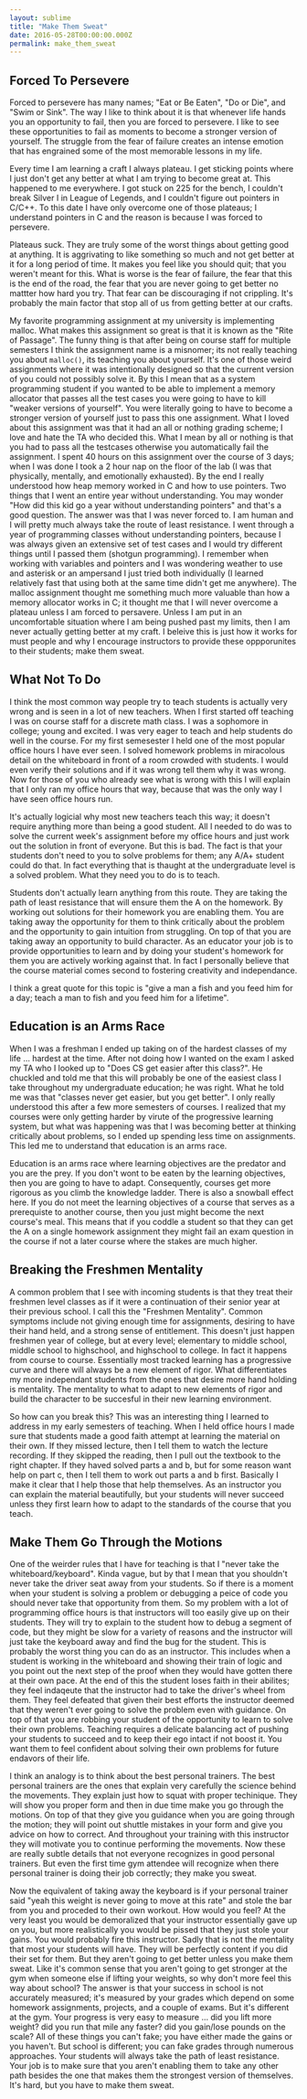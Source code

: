 ```yaml
---
layout: sublime
title: "Make Them Sweat"
date: 2016-05-28T00:00:00.000Z
permalink: make_them_sweat
---
```


## Forced To Persevere
Forced to persevere has many names; "Eat or Be Eaten", "Do or Die", and "Swim or Sink". The way I like to think about it is that whenever life hands you an opportunity to fail, then you are forced to persevere. I like to see these opportunities to fail as moments to become a stronger version of yourself. The struggle from the fear of failure creates an intense emotion that has engrained some of the most memorable lessons in my life.

Every time I am learning a craft I always plateau. I get sticking points where I just don't get any better at what I am trying to become great at. This happened to me everywhere. I got stuck on 225 for the bench, I couldn't break Silver I in League of Legends, and I couldn't figure out pointers in C/C++. To this date I have only overcome one of those plateaus; I understand pointers in C and the reason is because I was forced to persevere.

Plateaus suck. They are truly some of the worst things about getting good at anything. It is aggrivating to like something so much and not get better at it for a long period of time. It makes you feel like you should quit; that you weren't meant for this. What is worse is the fear of failure, the fear that this is the end of the road, the fear that you are never going to get better no mattter how hard you try. That fear can be discouraging if not crippling. It's probably the main factor that stop all of us from getting better at our crafts.

My favorite programming assignment at my university is implementing malloc. What makes this assignment so great is that it is known as the "Rite of Passage". The funny thing is that after being on course staff for multiple semesters I think the assignment name is a misnomer; its not really teaching you about `malloc()`, its teaching you about yourself. It's one of those weird assignments where it was intentionally designed so that the current version of you could not possibly solve it. By this I mean that as a system programming student if you wanted to be able to implement a memory allocator that passes all the test cases you were going to have to kill "weaker versions of yourself". You were literally going to have to become a stronger version of yourself just to pass this one assignment. What I loved about this assignment was that it had an all or nothing grading scheme; I love and hate the TA who decided this. What I mean by all or nothing is that you had to pass all the testcases otherwise you automatically fail the assignment. I spent 40 hours on this assignment over the course of 3 days; when I was done I took a 2 hour nap on the floor of the lab (I was that physically, mentally, and emotionally exhausted). By the end I really understood how heap memory worked in C and how to use pointers. Two things that I went an entire year without understanding. You may wonder "How did this kid go a year without understanding pointers" and that's a good question. The answer was that I was never forced to. I am human and I will pretty much always take the route of least resistance. I went through a year of programming classes without understanding pointers, because I was always given an extensive set of test cases and I would try different things until I passed them (shotgun programming). I remember when working with variables and pointers and I was wondering weather to use and asterisk or an ampersand I just tried both individually (I learned relatively fast that using both at the same time didn't get me anywhere). The malloc assignment thought me something much more valuable than how a memory allocator works in C; it thought me that I will never overcome a plateau unless I am forced to persavere. Unless I am put in an uncomfortable situation where I am being pushed past my limits, then I am never actually getting better at my craft. I beleive this is just how it works for must people and why I encourage instructors to provide these oppporunites to their students; make them sweat. 

## What Not To Do
I think the most common way people try to teach students is actually very wrong and is seen in a lot of new teachers. When I first started off teaching I was on course staff for a discrete math class. I was a sophomore in college; young and excited. I was very eager to teach and help students do well in the course. For my first semesester I held one of the most popular office hours I have ever seen. I solved homework problems in miracolous detail on the whiteboard in front of a room crowded with students. I would even verify their solutions and if it was wrong tell them why it was wrong. Now for those of you who already see what is wrong with this I will explain that I only ran my office hours that way, because that was the only way I have seen office hours run.

It's actually logicial why most new teachers teach this way; it doesn't require anything more than being a good student. All I needed to do was to solve the current week's assignment before my office hours and just work out the solution in front of everyone. But this is bad. The fact is that your students don't need to you to solve problems for them; any A/A+ student could do that. In fact everything that is thaught at the undergraduate level is a solved problem. What they need you to do is to teach.

Students don't actually learn anything from this route. They are taking the path of least resistance that will ensure them the A on the homework. By working out solutions for their homework you are enabling them. You are taking away the opportunity for them to think critically about the problem and the opportunity to gain intuition from struggling. On top of that you are taking away an opportunity to build character. As an educator your job is to provide opportunities to learn and by doing your student's homework for them you are actively working against that. In fact I personally believe that the course material comes second to fostering creativity and independance.

I think a great quote for this topic is "give a man a fish and you feed him for a day; teach a man to fish and you feed him for a lifetime".

## Education is an Arms Race
When I was a freshman I ended up taking on of the hardest classes of my life ... hardest at the time. After not doing how I wanted on the exam I asked my TA who I looked up to "Does CS get easier after this class?". He chuckled and told me that this will probably be one of the easiest class I take throughout my undergraduate education; he was right. What he told me was that "classes never get easier, but you get better". I only really understood this after a few more semesters of courses. I realized that my courses were only getting harder by virute of the progressive learning system, but what was happening was that I was becoming better at thinking critically about problems, so I ended up spending less time on assignments. This led me to understand that education is an arms race.

Education is an arms race where learning objectives are the predator and you are the prey. If you don't wont to be eaten by the learning objectives, then you are going to have to adapt. Consequently, courses get more rigorous as you climb the knowledge ladder. There is also a snowball effect here. If you do not meet the learning objectives of a course that serves as a prerequiste to another course, then you just might become the next course's meal. This means that if you coddle a student so that they can get the A on a single homework assignment they might fail an exam question in the course if not a later course where the stakes are much higher.

## Breaking the Freshmen Mentality
A common problem that I see with incoming students is that they treat their freshmen level classes as if it were a continuation of their senior year at their previous school. I call this the "Freshmen Mentality". Common symptoms include not giving enough time for assignments, desiring to have their hand held, and a strong sense of entitlement. This doesn't just happen freshmen year of college, but at every level; elementary to middle school, middle school to highschool, and highschool to college. In fact it happens from course to course. Essentially most tracked learning has a progressive curve and there will always be a new element of rigor. What differentiates my more independant students from the ones that desire more hand holding is mentality. The mentality to what to adapt to new elements of rigor and build the character to be succesful in their new learning environment.

So how can you break this? This was an interesting thing I learned to address in my early semesters of teaching. When I held office hours I made sure that students made a good faith attempt at learning the material on their own. If they missed lecture, then I tell them to watch the lecture recording. If they skipped the reading, then I pull out the textbook to the right chapter. If they haved solved parts a and b, but for some reason want help on part c, then I tell them to work out parts a and b first. Basically I make it clear that I help those that help themselves. As an instructor you can explain the material beautifully, but your students will never succeed unless they first learn how to adapt to the standards of the course that you teach.

## Make Them Go Through the Motions
One of the weirder rules that I have for teaching is that I "never take the whiteboard/keyboard". Kinda vague, but by that I mean that you shouldn't never take the driver seat away from your students. So if there is a moment when your student is solving a problem or debugging a peice of code you should never take that opportunity from them. So my problem with a lot of programming office hours is that instructors will too easily give up on their students. They will try to explain to the student how to debug a segment of code, but they might be slow for a variety of reasons and the instructor will just take the keyboard away and find the bug for the student. This is probably the worst thing you can do as an instructor. This includes when a student is working in the whiteboard and showing their train of logic and you point out the next step of the proof when they would have gotten there at their own pace. At the end of this the student loses faith in their abilites; they feel indaqeute that the instructor had to take the driver's wheel from them. They feel defeated that given their best efforts the instructor deemed that they weren't ever going to solve the problem even with guidance. On top of that you are robbing your student of the opportunity to learn to solve their own problems. Teaching requires a delicate balancing act of pushing your students to succeed and to keep their ego intact if not boost it. You want them to feel confident about solving their own problems for future endavors of their life.

I think an analogy is to think about the best personal trainers. The best personal trainers are the ones that explain very carefully the science behind the movements. They explain just how to squat with proper techinique. They will show you proper form and then in due time make you go through the motions. On top of that they give you guidance when you are going through the motion; they will point out shuttle mistakes in your form and give you advice on how to correct. And throughout your training with this instructor they will motivate you to continue performing the movements. Now these are really subtle details that not everyone recognizes in good personal trainers. But even the first time gym attendee will recognize when there personal trainer is doing their job correctly; they make you sweat.

Now the equivalent of taking away the keyboard is if your personal trainer said "yeah this weight is never going to move at this rate" and stole the bar from you and proceded to their own workout. How would you feel? At the very least you would be demoralized that your instructor essentially gave up on you, but more realistically you would be pissed that they just stole your gains. You would probably fire this instructor. Sadly that is not the mentality that most your students will have. They will be perfectly content if you did their set for them. But they aren't going to get better unless you make them sweat. Like it's common sense that you aren't going to get stronger at the gym when someone else if lifting your weights, so why don't more feel this way about school? The answer is that your success in school is not accurately measured; it's measured by your grades which depend on some homework assignments, projects, and a couple of exams. But it's different at the gym. Your progress is very easy to measure ... did you lift more weight? did you run that mile any faster? did you gain/lose pounds on the scale? All of these things you can't fake; you have either made the gains or you haven't. But school is different; you can fake grades through numerous approaches. Your students will always take the path of least resistance. Your job is to make sure that you aren't enabling them to take any other path besides the one that makes them the strongest version of themselves. It's hard, but you have to make them sweat.